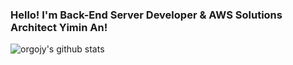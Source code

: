 ### Hello! I'm Back-End Server Developer & AWS Solutions Architect Yimin An!
 
![orgojy's github stats](https://github-readme-stats.vercel.app/api?username=orgojy&show_icons=true&theme=radical)
